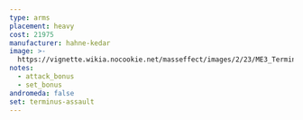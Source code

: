 ```yaml
---
type: arms
placement: heavy
cost: 21975
manufacturer: hahne-kedar
image: >-
  https://vignette.wikia.nocookie.net/masseffect/images/2/23/ME3_Terminus_Assault_Armor.png/revision/latest?cb=20120314195928
notes:
  - attack_bonus
  - set_bonus
andromeda: false
set: terminus-assault
---
```

